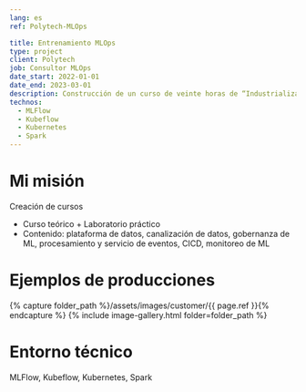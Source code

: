 ```yaml
---
lang: es
ref: Polytech-MLOps

title: Entrenamiento MLOps
type: project
client: Polytech
job: Consultor MLOps
date_start: 2022-01-01
date_end: 2023-03-01
description: Construcción de un curso de veinte horas de “Industrialización de la IA” para estudiantes de último año de la especialidad de Ciencia de Datos
technos:
  - MLFlow
  - Kubeflow
  - Kubernetes
  - Spark
---
```

# Mi misión

Creación de cursos
- Curso teórico + Laboratorio práctico
- Contenido: plataforma de datos, canalización de datos, gobernanza de ML, procesamiento y servicio de eventos, CICD, monitoreo de ML

# Ejemplos de producciones
{% capture folder_path %}/assets/images/customer/{{ page.ref }}{% endcapture %}
{% include image-gallery.html folder=folder_path %}

# Entorno técnico
MLFlow, Kubeflow, Kubernetes, Spark